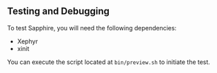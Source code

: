 ## Testing and Debugging

To test Sapphire, you will need the following dependencies:

- Xephyr
- xinit

You can execute the script located at `bin/preview.sh` to initiate the test.
